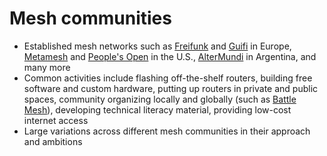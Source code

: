 # Mesh communities

- Established mesh networks such as [Freifunk](https://freifunk.net) and [Guifi](http://guifi.net/) in Europe, [Metamesh](https://www.metamesh.org) and [People's Open](https://peoplesopen.net) in the U.S., [AlterMundi](https://altermundi.net) in Argentina, and many more
- Common activities include flashing off-the-shelf routers, building free software and custom hardware, putting up routers in private and public spaces, community organizing locally and globally (such as [Battle Mesh](https://battlemesh.org)), developing technical literacy material, providing low-cost internet access
- Large variations across different mesh communities in their approach and ambitions
